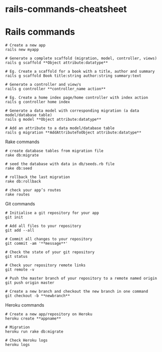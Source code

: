 rails-commands-cheatsheet
=========================

# Rails commands
```
# Create a new app
rails new myapp
```

```
# Generate a complete scaffold (migration, model, controller, views)
rails g scaffold **Object attribute:datatype**
```

```
# Eg. Create a scaffold for a book with a title, author and summary
rails g scaffold Book title:string author:string summary:text
```

```
# Generate a controller and view/s
rails g controller **controller_name action**
```

```
# Eg. Create a home index page/home controller with index action
rails g controller home index
```

```
# Generate a data model with corresponding migration (a data model/database table)
rails g model **Object attribute:datatype**
```

```
# Add an attribute to a data model/database table
rails g migration **AddAttributeToObject attribute:datatype**
```



Rake commands
```
# create database tables from migration file
rake db:migrate
```

```
# seed the database with data in db/seeds.rb file
rake db:seed
```

```
# rollback the last migration
rake db:rollback
```

```
# check your app’s routes
rake routes
```



Git commands
```
# Initialise a git repository for your app
git init
```

```
# Add all files to your repository
git add --all
```

```
# Commit all changes to your repository
git commit -am '**message**'
```

```
# Check the state of your git repository
git status
```

```
# Check your repository remote links
git remote -v
```

```
# Push the master branch of your repository to a remote named origin
git push origin master
```

```
# Create a new branch and checkout the new branch in one command
git checkout -b **newbranch**
```



Heroku commands
```
# Create a new app/repository on Heroku
heroku create **appname**
```

```
# Migration
heroku run rake db:migrate
```

```
# Check Heroku logs
heroku logs
```



